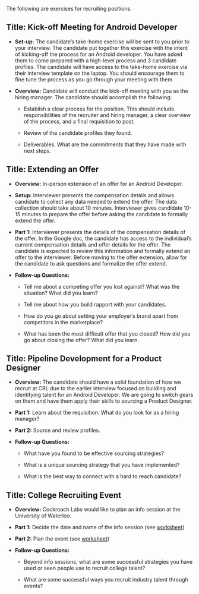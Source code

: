 The following are exercises for recruiting positions.

## **Title: Kick-off Meeting for Android Developer**

- **Set-up:** The candidate’s take-home exercise will be sent to you prior to your interview. The candidate put together this exercise with the intent of kicking-off the process for an Android developer. You have asked them to come prepared with a high-level process and 3 candidate profiles. The candidate will have access to the take-home exercise via their interview template on the laptop. You should encourage them to fine tune the process as you go through your meeting with them. 

- **Overview:** Candidate will conduct the kick-off meeting with you as the hiring manager. The candidate should accomplish the following:

    -  Establish a clear process for the position. This should include responsibilities of the recruiter and hiring manager, a clear overview of the process, and a final requisition to post.  

    - Review of the candidate profiles they found.

    - Deliverables. What are the commitments that they have made with next steps. 


## **Title:** **Extending an Offer**

- **Overview:** In-person extension of an offer for an Android Developer.

- **Setup:** Interviewer presents the compensation details and allows candidate to collect any data needed to extend the offer. The data collection should take about 10 minutes. Interviewer gives candidate 10-15 minutes to prepare the offer before asking the candidate to formally extend the offer. 

- **Part 1:** Interviewer presents the details of the compensation details of the offer. In the Google doc, the candidate has access to the individual’s current compensation details and offer details for the offer. The candidate is expected to review this information and formally extend an offer to the interviewer. Before moving to the offer extension, allow for the candidate to ask questions and formalize the offer extend. 

- **Follow-up Questions:**

    - Tell me about a competing offer you lost against? What was the situation? What did you learn?

    - Tell me about how you build rapport with your candidates. 

    - How do you go about setting your employer’s brand apart from competitors in the marketplace?

    - What has been the most difficult offer that you closed? How did you go about closing the offer? What did you learn. 


## **Title:** **Pipeline Development for a Product Designer**

- **Overview:** The candidate should have a solid foundation of how we recruit at CRL due to the earlier interview focused on building and identifying talent for an Android Developer. We are going to switch gears on them and have them apply their skills to sourcing a Product Designer. 

- **Part 1:** Learn about the requisition. What do you look for as a hiring manager?

- **Part 2:** Source and review profiles. 

- **Follow-up Questions:**

    - What have you found to be effective sourcing strategies?

    - What is a unique sourcing strategy that you have implemented?

    - What is the best way to connect with a hard to reach candidate?


## **Title:** **College Recruiting Event**

- **Overview:** Cockroach Labs would like to plan an info session at the University of Waterloo. 

- **Part 1:** Decide the date and name of the info session (see [worksheet](https://docs.google.com/a/cockroachlabs.com/document/d/1zVLHHpSqKZKcZTa315-J-_uavJUpjblpVugxPQtH5pc/edit?usp=sharing))

- **Part 2:** Plan the event (see [worksheet](https://docs.google.com/a/cockroachlabs.com/document/d/1zVLHHpSqKZKcZTa315-J-_uavJUpjblpVugxPQtH5pc/edit?usp=sharing))

- **Follow-up Questions:**

    - Beyond info sessions, what are some successful strategies you have used or seen people use to recruit college talent?

    - What are some successful ways you recruit industry talent through events?

